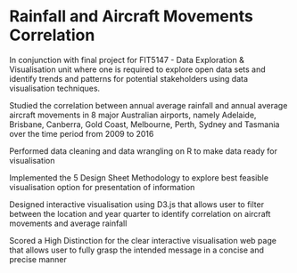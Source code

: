 # Rainfall and Aircraft Movements Correlation
In conjunction with final project for FIT5147 - Data Exploration & Visualisation unit where one is required to explore open data sets and identify trends and patterns for potential stakeholders using data visualisation techniques.

Studied the correlation between annual average rainfall and annual average aircraft movements in 8 major Australian airports, namely Adelaide, Brisbane, Canberra, Gold Coast, Melbourne, Perth, Sydney and Tasmania over the time period from 2009 to 2016

Performed data cleaning and data wrangling on R to make data ready for visualisation

Implemented the 5 Design Sheet Methodology to explore best feasible visualisation option for presentation of information

Designed interactive visualisation using D3.js that allows user to filter between the location and year quarter to identify correlation on aircraft movements and average rainfall

Scored a High Distinction for the clear interactive visualisation web page that allows user to fully grasp the intended message in a concise and precise manner
